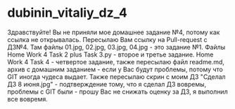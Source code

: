 # dubinin_vitaliy_dz_4
Здравствуйте! Вы не приняли мое домашнее задание №4, потому как ссылка не открывалась. Пересылаю Вам ссылку на Pull-request c ДЗ№4. Там файлы 01.jpg, 02.jpg, 03.jpg, 04.jpg - это задание №1. Файлы Home Work 4 Task 2 plus Task 3.py - второе и третье задание. Home Work 4 Task 4 - четвертое задание, также пересылаю файл readme.md, архив с домашним заданием - если у Вас будут проблемы, потому что GIT иногда чудеса выдает. Также пересылаю скрин с моим ДЗ "Сделал ДЗ 8 июня.jpg" - подтверждение тому, что я сделал ДЗ вовремы, проблемы с GIT были - прошу Вас не снижать оценку за ДЗ, я выполнил все вовремя.
